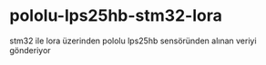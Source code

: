 # pololu-lps25hb-stm32-lora
stm32 ile lora üzerinden pololu lps25hb sensöründen alınan veriyi gönderiyor
